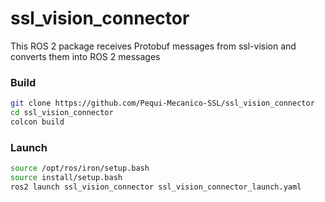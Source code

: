 # ssl_vision_connector  
This ROS 2 package receives Protobuf messages from ssl-vision and converts them into ROS 2 messages  

### Build  
```bash
git clone https://github.com/Pequi-Mecanico-SSL/ssl_vision_connector
cd ssl_vision_connector
colcon build
```

### Launch  
```bash
source /opt/ros/iron/setup.bash
source install/setup.bash
ros2 launch ssl_vision_connector ssl_vision_connector_launch.yaml
```
